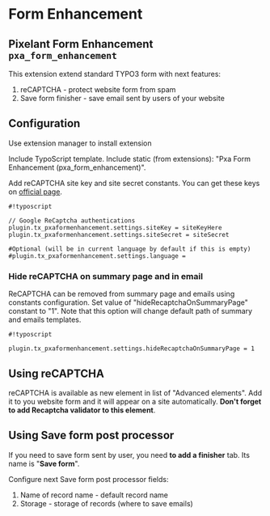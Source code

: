 # Form Enhancement

## Pixelant Form Enhancement `pxa_form_enhancement`

This extension extend standard TYPO3 form with next features:

 1. reCAPTCHA - protect website form from spam 
 2. Save form finisher - save email sent by users of your website

## Configuration

Use extension manager to install extension

Include TypoScript template. Include static (from extensions): "Pxa Form Enhancement (pxa_form_enhancement)".

Add reCAPTCHA site key and site secret constants. You can get these keys on [official page](https://www.google.com/recaptcha/intro/index.html).

```typoscript
#!typoscript

// Google ReCaptcha authentications
plugin.tx_pxaformenhancement.settings.siteKey = siteKeyHere
plugin.tx_pxaformenhancement.settings.siteSecret = siteSecret

#Optional (will be in current language by default if this is empty)
#plugin.tx_pxaformenhancement.settings.language =
```

### Hide reCAPTCHA on summary page and in email

ReCAPTCHA can be removed from summary page and emails using constants configuration. Set value of "hideRecaptchaOnSummaryPage"
constant to "1". Note that this option will change default path of summary and emails templates. 

``` typoscript
#!typoscript

plugin.tx_pxaformenhancement.settings.hideRecaptchaOnSummaryPage = 1
```

## Using reCAPTCHA

reCAPTCHA is available as new element in list of "Advanced elements". Add it to you website form and it will appear on a site automatically. **Don't forget to add Recaptcha validator to this element**.

## Using Save form post processor

If you need to save form sent by user, you need **to add a finisher** tab. Its name is "**Save form**".

Configure next Save form post processor fields:

 1. Name of record name - default record name
 2. Storage - storage of records (where to save emails)

